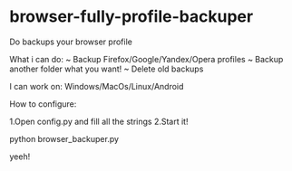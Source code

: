 # browser-fully-profile-backuper
Do backups your browser profile

What i can do:
~ Backup Firefox/Google/Yandex/Opera profiles
~ Backup another folder what you want!
~ Delete old backups

I can work on: Windows/MacOs/Linux/Android

How to configure:

1.Open config.py and fill all the strings
2.Start it!

python browser_backuper.py

yeeh!

